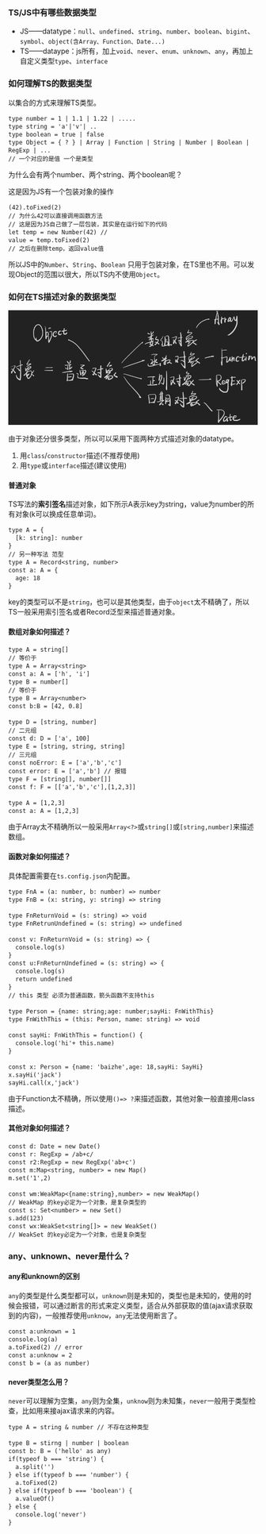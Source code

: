
### TS/JS中有哪些数据类型

* JS——datatype：`null`、`undefined`、`string`、`number`、`boolean`、`bigint`、`symbol`、`object(含Array、Function、Date...)`
* TS——dataype：js所有，加上`void`、`never`、`enum`、`unknown`、`any`，再加上自定义类型`type`、`interface`

### 如何理解TS的数据类型

以集合的方式来理解TS类型。

```
type number = 1 | 1.1 | 1.22 | .....
type string = 'a'|'v'| ..
type boolean = true | false
type Object = { ? } | Array | Function | String | Number | Boolean | RegExp | ...
// 一个对应的是值 一个是类型
```
为什么会有两个number、两个string、两个boolean呢？

这是因为JS有一个包装对象的操作

```
(42).toFixed(2)
// 为什么42可以直接调用函数方法
// 这是因为JS自己做了一层包装，其实是在运行如下的代码
let temp = new Number(42) //
value = temp.toFixed(2)
// 之后在删除temp，返回value值
```
所以JS中的`Number`、`String`、`Boolean` 只用于包装对象，在TS里也不用。可以发现Object的范围以很大，所以TS内不使用`Object`。

### 如何在TS描述对象的数据类型

![](attachments/TypeScript数据类型_001.png)

由于对象还分很多类型，所以可以采用下面两种方式描述对象的datatype。

1. 用`class`/`constructor`描述(不推荐使用)
2. 用`type`或`interface`描述(建议使用)

#### 普通对象

TS写法的**索引签名**描述对象，如下所示A表示key为string，value为number的所有对象(k可以换成任意单词)。

```
type A = {
  [k: string]: number
}
// 另一种写法 范型
type A = Record<string, number>
const a: A = {
  age: 18
}
```
key的类型可以不是`string`，也可以是其他类型，由于`object`太不精确了，所以TS一般采用索引签名或者Record泛型来描述普通对象。

#### 数组对象如何描述？

```
type A = string[]
// 等价于
type A = Array<string>
const a: A = ['h', 'i']
type B = number[]
// 等价于
type B = Array<number>
const b:B = [42, 0.8]

type D = [string, number]
// 二元组
const d: D = ['a', 100]
type E = [string, string, string]
// 三元组
const noError: E = ['a','b','c']
const error: E = ['a','b'] // 报错
type F = [string[], number[]]
const f: F = [['a','b','c'],[1,2,3]]

type A = [1,2,3]
const a: A = [1,2,3]
```
由于Array太不精确所以一般采用`Array<?>`或`string[]`或`[string,number]`来描述数组。

#### 函数对象如何描述？

具体配置需要在`ts.config.json`内配置。

```
type FnA = (a: number, b: number) => number
type FnB = (x: string, y: string) => string

type FnReturnVoid = (s: string) => void
type FnRetrunUndefined = (s: string) => undefined

const v: FnReturnVoid = (s: string) => {
  console.log(s)
}
const u:FnReturnUndefined = (s: string) => {
  console.log(s)
  return undefined
}
// this 类型 必须为普通函数，箭头函数不支持this

type Person = {name: string;age: number;sayHi: FnWithThis}
type FnWithThis = (this: Person, name: string) => void

const sayHi: FnWithThis = function() {
  console.log('hi'+ this.name)
}

const x: Person = {name: 'baizhe',age: 18,sayHi: SayHi}
x.sayHi('jack')
sayHi.call(x,'jack')
```
 由于Function太不精确，所以使用`()=> ?`来描述函数，其他对象一般直接用class描述。

#### 其他对象如何描述？

```
const d: Date = new Date()
const r: RegExp = /ab+c/
const r2:RegExp = new RegExp('ab+c')
const m:Map<string, number> = new Map()
m.set('1',2)

const wm:WeakMap<{name:string},number> = new WeakMap()
// WeakMap 的key必定为一个对象，是复杂类型的
const s: Set<number> = new Set()
s.add(123)
const wx:WeakSet<string[]> = new WeakSet()
// WeakSet 的key必定为一个对象，也是复杂类型

```
### any、unknown、never是什么？

#### any和unknown的区别

`any`的类型是什么类型都可以，`unknown`则是未知的，类型也是未知的，使用的时候会报错，可以通过断言的形式来定义类型，适合从外部获取的值(ajax请求获取到的内容)，一般推荐使用`unknow`，`any`无法使用断言了。

```
const a:unknown = 1
console.log(a)
a.toFixed(2) // error
const a:unknow = 2
const b = (a as number)
```
#### never类型怎么用？

`never`可以理解为空集，`any`则为全集，`unknow`则为未知集，`never`一般用于类型检查，比如用来接ajax请求来的内容。

```
type A = string & number // 不存在这种类型

type B = stirng | number | boolean
const b: B = ('hello' as any)
if(typeof b === 'string') {
  a.split('')
} else if(typeof b === 'number') {
  a.toFixed(2)
} else if(typeof b === 'boolean') {
  a.valueOf()
} else {
  console.log('never')
}
```
